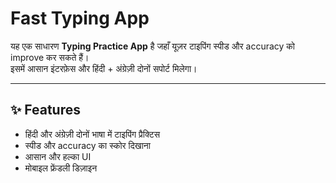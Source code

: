 # Fast Typing App

यह एक साधारण **Typing Practice App** है जहाँ यूज़र टाइपिंग स्पीड और accuracy को improve कर सकते हैं।  
इसमें आसान इंटरफ़ेस और हिंदी + अंग्रेज़ी दोनों सपोर्ट मिलेगा।  

---

## ✨ Features
- हिंदी और अंग्रेज़ी दोनों भाषा में टाइपिंग प्रैक्टिस
- स्पीड और accuracy का स्कोर दिखाना
- आसान और हल्का UI
- मोबाइल फ्रेंडली डिज़ाइन

